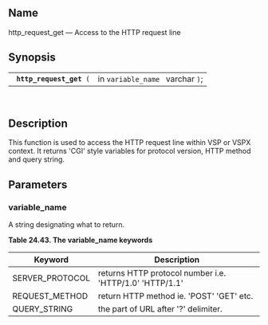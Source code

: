 <div>

<div>

</div>

<div>

## Name

http_request_get — Access to the HTTP request line

</div>

<div>

## Synopsis

<div>

|                               |                                  |
|-------------------------------|----------------------------------|
| ` `**`http_request_get`**` (` | in `variable_name ` varchar `)`; |

<div>

 

</div>

</div>

</div>

<div>

## Description

This function is used to access the HTTP request line within VSP or VSPX
context. It returns 'CGI' style variables for protocol version, HTTP
method and query string.

</div>

<div>

## Parameters

<div>

### variable_name

A string designating what to return.

<div>

**Table 24.43. The variable_name keywords**

<div>

| Keyword         | Description                                             |
|-----------------|---------------------------------------------------------|
| SERVER_PROTOCOL | returns HTTP protocol number i.e. 'HTTP/1.0' 'HTTP/1.1' |
| REQUEST_METHOD  | return HTTP method ie. 'POST' 'GET' etc.                |
| QUERY_STRING    | the part of URL after '?' delimiter.                    |

</div>

</div>

  

</div>

</div>

</div>
